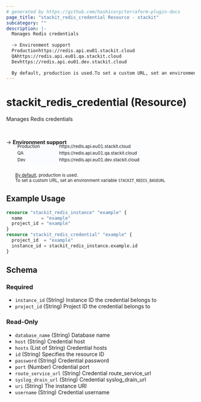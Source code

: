 ```yaml
---
# generated by https://github.com/hashicorp/terraform-plugin-docs
page_title: "stackit_redis_credential Resource - stackit"
subcategory: ""
description: |-
  Manages Redis credentials
  
  -> Environment support
  Productionhttps://redis.api.eu01.stackit.cloud
  QAhttps://redis.api.eu01.qa.stackit.cloud
  Devhttps://redis.api.eu01.dev.stackit.cloud
  
  By default, production is used.To set a custom URL, set an environment variable STACKITREDISBASEURL
---
```


# stackit_redis_credential (Resource)

Manages Redis credentials

<br />

-> __Environment support__<br /><table style='border-collapse: separate; border-spacing: 0px; margin-top:-20px; margin-left: 24px; font-size: smaller;'>
<tr><td style='width: 100px; background: #fbfcff; border: none;'>Production</td><td style='background: #fbfcff; border: none;'>https://redis.api.eu01.stackit.cloud</td></tr>
<tr><td style='background: #fbfcff; border: none;'>QA</td><td style='background: #fbfcff; border: none;'>https://redis.api.eu01.qa.stackit.cloud</td></tr>
<tr><td style='background: #fbfcff; border: none;'>Dev</td><td style='background: #fbfcff; border: none;'>https://redis.api.eu01.dev.stackit.cloud</td></tr>
</table><br />
<small style='margin-left: 24px; margin-top: -5px; display: inline-block;'><a href="https://registry.terraform.io/providers/SchwarzIT/stackit/latest/docs#environment">By default</a>, production is used.<br />To set a custom URL, set an environment variable <code>STACKIT_REDIS_BASEURL</code></small>

## Example Usage

```terraform
resource "stackit_redis_instance" "example" {
  name       = "example"
  project_id = "example"
}
resource "stackit_redis_credential" "example" {
  project_id  = "example"
  instance_id = stackit_redis_instance.example.id
}
```

<!-- schema generated by tfplugindocs -->
## Schema

### Required

- `instance_id` (String) Instance ID the credential belongs to
- `project_id` (String) Project ID the credential belongs to

### Read-Only

- `database_name` (String) Database name
- `host` (String) Credential host
- `hosts` (List of String) Credential hosts
- `id` (String) Specifies the resource ID
- `password` (String) Credential password
- `port` (Number) Credential port
- `route_service_url` (String) Credential route_service_url
- `syslog_drain_url` (String) Credential syslog_drain_url
- `uri` (String) The instance URI
- `username` (String) Credential username


